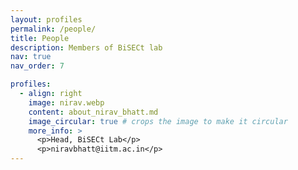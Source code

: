 ```yaml
---
layout: profiles
permalink: /people/
title: People
description: Members of BiSECt lab
nav: true
nav_order: 7

profiles:
  - align: right
    image: nirav.webp
    content: about_nirav_bhatt.md
    image_circular: true # crops the image to make it circular
    more_info: >
      <p>Head, BiSECt Lab</p>
      <p>niravbhatt@iitm.ac.in</p>
---
```

